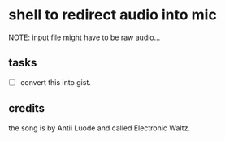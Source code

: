 
# shell to redirect audio into mic

NOTE: input file might have to be raw audio...

## tasks

 - [ ] convert this into gist.

## credits

the song is by Antii Luode and called Electronic Waltz.

